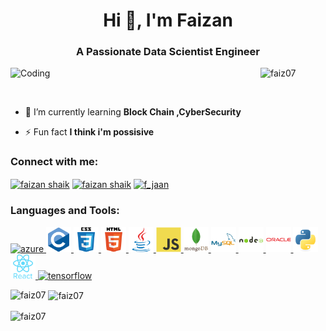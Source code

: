 <h1 align="center">Hi 👋, I'm Faizan</h1>
<h3 align="center">A Passionate Data Scientist Engineer</h3>
<img aligen="right" alt="Coding" width="400" src=https://www.google.com/search?rlz=1C1RXQR_enIN993IN993&q=animated+coding+gif&tbm=isch&source=univ&fir=ITaGGdoGDaxxhM%252Cyw3WajrVF6gxGM%252C_%253BzhjSEq0Xd_DH7M%252CCJdgcKdcN0j58M%252C_%253B-ZNRscr8kcjyFM%252CwC1y6bJ6OPI5TM%252C_%253Bdbrfb5dvHO4gVM%252CCJdgcKdcN0j58M%252C_%253Bbm-5ttG2JLMj3M%252CfdH4pIgsIPIsqM%252C_%253B4EohS9e2g4qUPM%252CmdVHPyU3lxttxM%252C_%253BsDc0a5ilIqY_XM%252CP8Ywr8nqIHzn_M%252C_%253B55jyr3BK5duBpM%252CCJdgcKdcN0j58M%252C_%253Bz9e00eCt21ZB_M%252C27cE5w3VYsCxRM%252C_%253Bu2F9JQCGTgKJwM%252CDjMcDTxMfmhRGM%252C_%253BQuqbC-xCVJtgOM%252CHs38mEIbhvwnsM%252C_%253BK90mQoZelMMeAM%252CNkNxnHuF1LHp6M%252C_&usg=AI4_-kSoxVvCqTzrhBJWuSpErB4Q51K19Q&sa=X&ved=2ahUKEwjZo7bjkPn-AhWlS2wGHYq0AEYQ7Al6BAgSEGc&biw=1536&bih=746&dpr=1.25#imgrc=ZmOH4FBlhx83-M
<p align="left"> <img src="https://komarev.com/ghpvc/?username=faiz07&label=Profile%20views&color=0e75b6&style=flat" alt="faiz07" /> </p>

<p align="left"> <a href="https://twitter.com/" target="blank"><img src="https://img.shields.io/twitter/follow/?logo=twitter&style=for-the-badge" alt="" /></a> </p>

- 🌱 I’m currently learning **Block Chain ,CyberSecurity**

- ⚡ Fun fact **I think i'm possisive**

<h3 align="left">Connect with me:</h3>
<p align="left">
<a href="https://linkedin.com/in/faizan shaik" target="blank"><img align="center" src="https://raw.githubusercontent.com/rahuldkjain/github-profile-readme-generator/master/src/images/icons/Social/linked-in-alt.svg" alt="faizan shaik" height="30" width="40" /></a>
<a href="https://fb.com/faizan shaik" target="blank"><img align="center" src="https://raw.githubusercontent.com/rahuldkjain/github-profile-readme-generator/master/src/images/icons/Social/facebook.svg" alt="faizan shaik" height="30" width="40" /></a>
<a href="https://instagram.com/f_jaan" target="blank"><img align="center" src="https://raw.githubusercontent.com/rahuldkjain/github-profile-readme-generator/master/src/images/icons/Social/instagram.svg" alt="f_jaan" height="30" width="40" /></a>
</p>

<h3 align="left">Languages and Tools:</h3>
<p align="left"> <a href="https://azure.microsoft.com/en-in/" target="_blank" rel="noreferrer"> <img src="https://www.vectorlogo.zone/logos/microsoft_azure/microsoft_azure-icon.svg" alt="azure" width="40" height="40"/> </a> <a href="https://www.cprogramming.com/" target="_blank" rel="noreferrer"> <img src="https://raw.githubusercontent.com/devicons/devicon/master/icons/c/c-original.svg" alt="c" width="40" height="40"/> </a> <a href="https://www.w3schools.com/css/" target="_blank" rel="noreferrer"> <img src="https://raw.githubusercontent.com/devicons/devicon/master/icons/css3/css3-original-wordmark.svg" alt="css3" width="40" height="40"/> </a> <a href="https://www.w3.org/html/" target="_blank" rel="noreferrer"> <img src="https://raw.githubusercontent.com/devicons/devicon/master/icons/html5/html5-original-wordmark.svg" alt="html5" width="40" height="40"/> </a> <a href="https://www.java.com" target="_blank" rel="noreferrer"> <img src="https://raw.githubusercontent.com/devicons/devicon/master/icons/java/java-original.svg" alt="java" width="40" height="40"/> </a> <a href="https://developer.mozilla.org/en-US/docs/Web/JavaScript" target="_blank" rel="noreferrer"> <img src="https://raw.githubusercontent.com/devicons/devicon/master/icons/javascript/javascript-original.svg" alt="javascript" width="40" height="40"/> </a> <a href="https://www.mongodb.com/" target="_blank" rel="noreferrer"> <img src="https://raw.githubusercontent.com/devicons/devicon/master/icons/mongodb/mongodb-original-wordmark.svg" alt="mongodb" width="40" height="40"/> </a> <a href="https://www.mysql.com/" target="_blank" rel="noreferrer"> <img src="https://raw.githubusercontent.com/devicons/devicon/master/icons/mysql/mysql-original-wordmark.svg" alt="mysql" width="40" height="40"/> </a> <a href="https://nodejs.org" target="_blank" rel="noreferrer"> <img src="https://raw.githubusercontent.com/devicons/devicon/master/icons/nodejs/nodejs-original-wordmark.svg" alt="nodejs" width="40" height="40"/> </a> <a href="https://www.oracle.com/" target="_blank" rel="noreferrer"> <img src="https://raw.githubusercontent.com/devicons/devicon/master/icons/oracle/oracle-original.svg" alt="oracle" width="40" height="40"/> </a> <a href="https://www.python.org" target="_blank" rel="noreferrer"> <img src="https://raw.githubusercontent.com/devicons/devicon/master/icons/python/python-original.svg" alt="python" width="40" height="40"/> </a> <a href="https://reactjs.org/" target="_blank" rel="noreferrer"> <img src="https://raw.githubusercontent.com/devicons/devicon/master/icons/react/react-original-wordmark.svg" alt="react" width="40" height="40"/> </a> <a href="https://www.tensorflow.org" target="_blank" rel="noreferrer"> <img src="https://www.vectorlogo.zone/logos/tensorflow/tensorflow-icon.svg" alt="tensorflow" width="40" height="40"/> </a> </p>

<p><img align="left" src="https://github-readme-stats.vercel.app/api/top-langs?username=faiz07&show_icons=true&locale=en&layout=compact" alt="faiz07" /></p>

<p>&nbsp;<img align="center" src="https://github-readme-stats.vercel.app/api?username=faiz07&show_icons=true&locale=en" alt="faiz07" /></p>

<p><img align="center" src="https://github-readme-streak-stats.herokuapp.com/?user=faiz07&" alt="faiz07" /></p>
